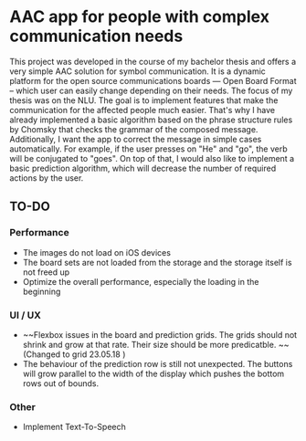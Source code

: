 # AAC app for people with complex communication needs

This project was developed in the course of my bachelor thesis and offers a very simple AAC solution for symbol communication. It is a dynamic platform for the open source communications boards — Open Board Format – which user can easily change depending on their needs. The focus of my thesis was on the NLU. The goal is to implement features that make the communication for the affected people much easier. That's why I have already implemented a basic algorithm based on the phrase structure rules by Chomsky that checks the grammar of the composed message. Additionally, I want the app to correct the message in simple cases automatically. For example, if the user presses on "He" and "go", the verb will be conjugated to "goes". On top of that, I would also like to implement a basic prediction algorithm, which will decrease the number of required actions by the user. 

## TO-DO

### Performance
* The images do not load on iOS devices
* The board sets are not loaded from the storage and the storage itself is not freed up
* Optimize the overall performance, especially the loading in the beginning 

### UI / UX
* ~~Flexbox issues in the board and prediction grids. The grids should not shrink and grow at that rate. Their size should be more predicatble. ~~ (Changed to grid 23.05.18 )
* The behaviour of the prediction row is still not unexpected. The buttons will grow parallel to the width of the display which pushes the bottom rows out of bounds.  

### Other
* Implement Text-To-Speech



